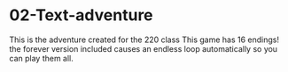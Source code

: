# 02-Text-adventure
This is the adventure created for the 220 class
This game has 16 endings! the forever version included causes an endless loop automatically so you can play them all. 